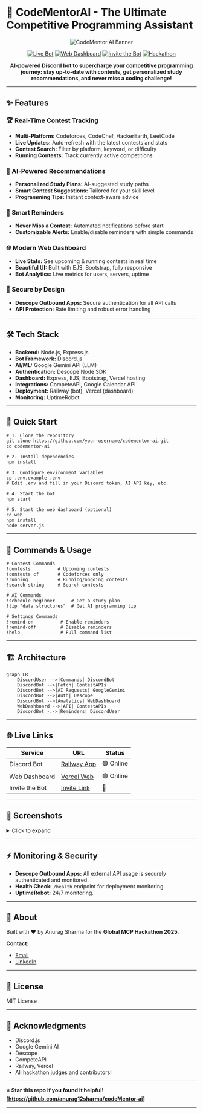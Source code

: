# 🤖 CodeMentorAI - The Ultimate Competitive Programming Assistant

<div align="center">

![CodeMentor AI Banner](https://img.shields.io/badge/CodeMentor%20AI-Competitive%20Programming%20Bot-blue?style=for-the-badge&logo=discord)

[![Live Bot](https://img.shields.io/badge/🤖%20Live%20Bot-Online-success?style=for-the-badge)](https://your-railway-url.railway.app)
[![Web Dashboard](https://img.shields.io/badge/🌐%20Dashboard-Live-blue?style=for-the-badge)](https://codementor-ai-dashboard-anurag12sharmas-projects.vercel.app)
[![Invite the Bot](https://img.shields.io/badge/💬%20Invite%20to%20Discord%20Server-5865F2.svg?style=for-the-badge&logo=discord)](https://discord.com/oauth2/authorize?client_id=1408136900438528000&scope=bot+applications.commands&permissions=268954752)
[![Hackathon](https://img.shields.io/badge/🏆%20Global%20MCP-Hackathon%202025-gold?style=for-the-badge)](https://hackathon.example.com)

**AI-powered Discord bot to supercharge your competitive programming journey: stay up-to-date with contests, get personalized study recommendations, and never miss a coding challenge!**

</div>

---

## ✨ Features

### 🏆 Real-Time Contest Tracking
- **Multi-Platform:** Codeforces, CodeChef, HackerEarth, LeetCode
- **Live Updates:** Auto-refresh with the latest contests and stats
- **Contest Search:** Filter by platform, keyword, or difficulty
- **Running Contests:** Track currently active competitions

### 🧠 AI-Powered Recommendations
- **Personalized Study Plans:** AI-suggested study paths
- **Smart Contest Suggestions:** Tailored for your skill level
- **Programming Tips:** Instant context-aware advice

### 🔔 Smart Reminders
- **Never Miss a Contest:** Automated notifications before start
- **Customizable Alerts:** Enable/disable reminders with simple commands

### 🌐 Modern Web Dashboard
- **Live Stats:** See upcoming & running contests in real time
- **Beautiful UI:** Built with EJS, Bootstrap, fully responsive
- **Bot Analytics:** Live metrics for users, servers, uptime

### 🔐 Secure by Design
- **Descope Outbound Apps:** Secure authentication for all API calls
- **API Protection:** Rate limiting and robust error handling

---

## 🛠️ Tech Stack

- **Backend:** Node.js, Express.js
- **Bot Framework:** Discord.js
- **AI/ML:** Google Gemini API (LLM)
- **Authentication:** Descope Node SDK
- **Dashboard:** Express, EJS, Bootstrap, Vercel hosting
- **Integrations:** CompeteAPI, Google Calendar API
- **Deployment:** Railway (bot), Vercel (dashboard)
- **Monitoring:** UptimeRobot

---

## 🚀 Quick Start

```
# 1. Clone the repository
git clone https://github.com/your-username/codementor-ai.git
cd codementor-ai

# 2. Install dependencies
npm install

# 3. Configure environment variables
cp .env.example .env
# Edit .env and fill in your Discord token, AI API key, etc.

# 4. Start the bot
npm start

# 5. Start the web dashboard (optional)
cd web
npm install
node server.js
```

---

## 💬 Commands & Usage

```
# Contest Commands
!contests          # Upcoming contests
!contests cf       # Codeforces only
!running           # Running/ongoing contests
!search string     # Search contests

# AI Commands
!schedule beginner      # Get a study plan
!tip "data structures"  # Get AI programming tip

# Settings Commands
!remind-on          # Enable reminders
!remind-off         # Disable reminders
!help               # Full command list
```

---

## 🏗️ Architecture

```
graph LR
    DiscordUser -->|Commands| DiscordBot
    DiscordBot -->|Fetch| ContestAPIs
    DiscordBot -->|AI Requests| GoogleGemini
    DiscordBot -->|Auth| Descope
    DiscordBot -->|Analytics| WebDashboard
    WebDashboard -->|API| ContestAPIs
    DiscordBot -.->|Reminders| DiscordUser
```

---

## 🌐 Live Links

| Service         | URL                                                                                                    | Status      |
|-----------------|-------------------------------------------------------------------------------------------------------|-------------|
| Discord Bot     | [Railway App](https://your-railway-url.railway.app)                                                   | 🟢 Online   |
| Web Dashboard   | [Vercel Web](https://codementor-ai-dashboard.vercel.app/) | 🟢 Online   |
| Invite the Bot  | [Invite Link](https://discord.com/oauth2/authorize?client_id=1408136900438528000&scope=bot+applications.commands&permissions=268954752)        | 🔗          |

---

## 📸 Screenshots

<details>
<summary>Click to expand</summary>

![Bot Command Example](https://via.placeholder.com/900x300/5865F2/ffffff?text=Example+Discord+Bot+Commands)
![Web Dashboard Example](https://via.placeholder.com/900x300/000000/ffffff?text=Web+Dashboard+Live)
</details>

---

## ⚡ Monitoring & Security

- **Descope Outbound Apps:** All external API usage is securely authenticated and monitored.
- **Health Check:** `/health` endpoint for deployment monitoring.
- **UptimeRobot:** 24/7 monitoring.

---

## 👥 About

Built with ❤️ by Anurag Sharma for the **Global MCP Hackathon 2025**.

**Contact:**  
- [Email](mailto:anurag2002sharma@gmail.com)  
- [LinkedIn](https://www.linkedin.com/in/anurag12sharma/)

---

## 📄 License

MIT License

---

## 🙏 Acknowledgments

- Discord.js
- Google Gemini AI
- Descope
- CompeteAPI
- Railway, Vercel
- All hackathon judges and contributors!

---

**⭐ Star this repo if you found it helpful! [https://github.com/anurag12sharma/codeMentor-ai]**

---

